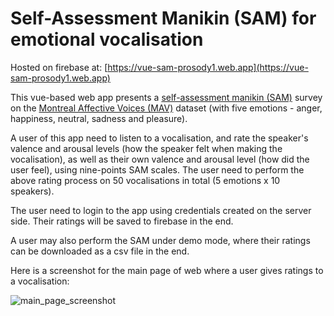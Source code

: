 # Self-Assessment Manikin (SAM) for emotional vocalisation

Hosted on firebase at: [https://vue-sam-prosody1.web.app](https://vue-sam-prosody1.web.app)

This vue-based web app presents a [self-assessment manikin (SAM)](https://doi.org/10.1016/0005-7916(94)90063-9) survey on the [Montreal Affective Voices (MAV)](https://doi.org/10.3758/brm.40.2.531) dataset (with five emotions - anger, happiness, neutral, sadness and pleasure). 

A user of this app need to listen to a vocalisation, and rate the speaker's valence and arousal levels (how the speaker felt when making the vocalisation), as well as their own valence and arousal level (how did the user feel), using nine-points SAM scales. The user need to perform the above rating process on 50 vocalisations in total (5 emotions x 10 speakers).

The user need to login to the app using credentials created on the server side. Their ratings will be saved to firebase in the end. 

A user may also perform the SAM under demo mode, where their ratings can be downloaded as a csv file in the end.

Here is a screenshot for the main page of web where a user gives ratings to a vocalisation:

![main_page_screenshot](https://user-images.githubusercontent.com/31422514/209430241-51d4b85e-ae9d-421e-9513-89d15ddd70ea.png)
